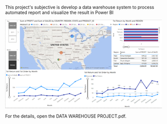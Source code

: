 This project's subjective is develop a data warehouse system to process automated report and visualize the result in Power BI

![alt text](https://github.com/takdirzd/Data-Warehouse-Project/blob/main/overview.png)

For the details, open the DATA WAREHOUSE PROJECT.pdf.
